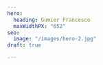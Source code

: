 ```yaml
---
hero:
  heading: Gumier Francesco
  maxWidthPX: "652"
seo:
  image: "/images/hero-2.jpg"
draft: true

---
```

